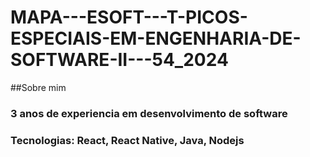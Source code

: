 # MAPA---ESOFT---T-PICOS-ESPECIAIS-EM-ENGENHARIA-DE-SOFTWARE-II---54_2024

##Sobre mim
### 3 anos de experiencia em desenvolvimento de software
### Tecnologias: React, React Native, Java, Nodejs
